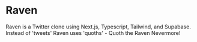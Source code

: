 # Raven

Raven is a Twitter clone using Next.js, Typescript, Tailwind, and Supabase.
Instead of 'tweets' Raven uses 'quoths' - Quoth the Raven Nevermore!
